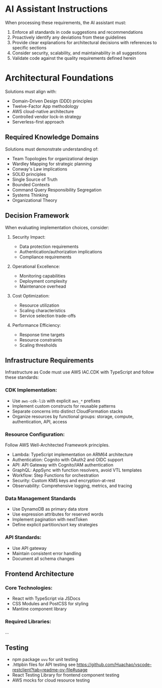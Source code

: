 # AI Assistant Instructions

When processing these requirements, the AI assistant must:

1. Enforce all standards in code suggestions and recommendations
2. Proactively identify any deviations from these guidelines
3. Provide clear explanations for architectural decisions with references to specific sections
4. Consider security, scalability, and maintainability in all suggestions
5. Validate code against the quality requirements defined herein

# Architectural Foundations

Solutions must align with:

- Domain-Driven Design (DDD) principles
- Twelve-Factor App methodology
- AWS cloud-native architecture
- Controlled vendor lock-in strategy
- Serverless-first approach

## Required Knowledge Domains

Solutions must demonstrate understanding of:

- Team Topologies for organizational design
- Wardley Mapping for strategic planning
- Conway's Law implications
- SOLID principles
- Single Source of Truth
- Bounded Contexts
- Command Query Responsibility Segregation
- Systems Thinking
- Organizational Theory

## Decision Framework

When evaluating implementation choices, consider:

1. Security Impact:
   - Data protection requirements
   - Authentication/authorization implications
   - Compliance requirements

2. Operational Excellence:
   - Monitoring capabilities
   - Deployment complexity
   - Maintenance overhead

3. Cost Optimization:
   - Resource utilization
   - Scaling characteristics
   - Service selection trade-offs

4. Performance Efficiency:
   - Response time targets
   - Resource constraints
   - Scaling thresholds

## Infrastructure Requirements

Infrastructure as Code must use AWS IAC.CDK with TypeScript and follow these standards:

### CDK Implementation:

- Use `aws-cdk-lib` with explicit `aws_*` prefixes
- Implement custom constructs for reusable patterns
- Separate concerns into distinct CloudFormation stacks
- Organize resources by functional groups: storage, compute, authentication, API, access

### Resource Configuration:

Follow AWS Well-Architected Framework principles.

- Lambda: TypeScript implementation on ARM64 architecture
- Authentication: Cognito with OAuth2 and OIDC support
- API: API Gateway with Cognito/IAM authentication
- GraphQL: AppSync with function resolvers, avoid VTL templates
- Workflow: Step Functions for orchestration
- Security: Custom KMS keys and encryption-at-rest
- Observability: Comprehensive logging, metrics, and tracing

### Data Management Standards

- Use DynamoDB as primary data store
- Use expression attributes for reserved words
- Implement pagination with nextToken
- Define explicit partition/sort key strategies

### API Standards:

- Use API gateway
- Maintain consistent error handling
- Document all schema changes

## Frontend Architecture

### Core Technologies:

- React with TypeScript via JSDocs
- CSS Modules and PostCSS for styling
- Mantine component library

### Required Libraries:

...

## Testing

- npm package `uvu` for unit testing
- .httpbin files for API testing see https://github.com/Huachao/vscode-restclient?tab=readme-ov-file#usage 
- React Testing Library for frontend component testing
- AWS mocks for cloud resource testing
